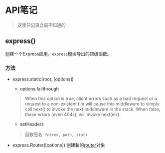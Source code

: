 # API笔记

> 这里只记录之前不知道的

## express()
创建一个Express应用，`express`模块导出的顶级函数。

### 方法
- express.static(root, [options])

    - options.fallthrough
    > When this option is true, client errors such as a bad request or a request to
    > a non-existent file will cause this middleware to simply call next() to invoke
    > the next middleware in the stack. When false, these errors (even 404s), will
    > invoke next(err).

    - setHeaders
    > 函数签名: `fn(res, path, stat)`

- express.Router([options])
创建新的[router](http://expressjs.com/en/4x/api.html#router)对象
